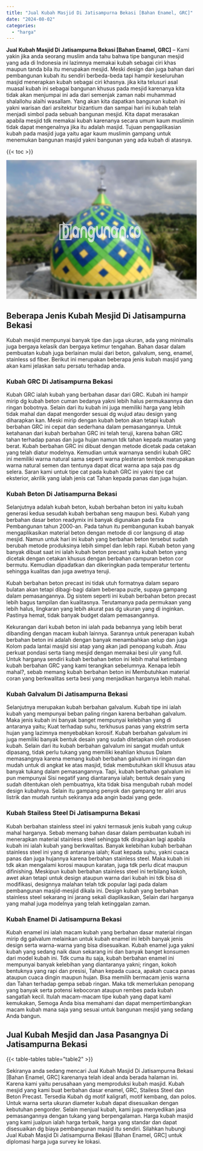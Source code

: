 ```yaml
---
title: "Jual Kubah Masjid Di Jatisampurna Bekasi [Bahan Enamel, GRC]"
date: "2024-08-02"
categories: 
  - "harga"
---
```


**Jual Kubah Masjid Di Jatisampurna Bekasi \[Bahan Enamel, GRC\]** – Kami yakin jika anda seorang muslim anda tahu bahwa tipe bangunan mesjid yang ada di Indonesia ini lazimnya memakai kubah sebagai ciri khas maupun tanda bila itu merupakan mesjid. Meski design dan juga bahan dari pembangunan kubah itu sendiri berbeda-beda tapi hampir keseluruhan masjid menerapkan kubah sebagai ciri khasnya. jika kita telusuri asal muasal kubah ini sebagai bangunan khusus pada mesjid karenanya kita tidak akan menjumpai ini ada dari semenjak zaman nabi muhammad shalallohu alaihi wasallam. Yang akan kita dapatkan bangunan kubah ini yakni warisan dari arsitektur bizantium dan sampai hari ini kubah telah menjadi simbol pada sebuah bangunan mesjid. Kita dapat merasakan apabila mesjid tdk memakai kubah karenanya secara umum kaum muslimin tidak dapat mengenalnya jika itu adalah masjid. Tujuan pengaplikasian kubah pada masjid juga yaitu agar kaum muslimin gampang untuk menemukan bangunan masjid yakni bangunan yang ada kubah di atasnya.

{{< toc >}}

![Jual Kubah Masjid Di Jatisampurna Bekasi [Bahan Enamel, GRC]](/images/jual-kubah-masjid-27.png)

## Beberapa Jenis Kubah Mesjid Di Jatisampurna Bekasi

Kubah mesjid mempunyai banyak tipe dan juga ukuran, ada yang minimalis juga bergaya kelasik dan bergaya ketimur tengahan. Bahan dasar dalam pembuatan kubah juga berlainan mulai dari beton, galvalum, seng, enamel, stainless sd fiber. Berikut ini merupakan beberapa jenis kubah masjid yang akan kami jelaskan satu persatu terhadap anda.

### Kubah GRC Di Jatisampurna Bekasi

Kubah GRC ialah kubah yang berbahan dasar dari GRC. Kubah ini hampir mirip dg kubah beton cuman bedanya yakni lebih halus permukaannya dan ringan bobotnya. Selain dari itu kubah ini juga memiliki harga yang lebih tidak mahal dan dapat mengorder sesuai dg wujud atau design yang diharapkan kan. Meski mirip dengan kubah beton akan tetapi kubah berbahan GRC ini cepat dan sederhana dalam pemasangannya. Untuk ketahanan dari kubah berbahan GRC ini telah teruji, karena bahan GRC tahan terhadap panas dan juga hujan namun tdk tahan kepada muatan yang berat. Kubah berbahan GRC ini dibuat dengan metode dicetak pada cetakan yang telah diatur modelnya. Kemudian untuk warnanya sendiri kubah GRC ini memiliki warna natural sama seperti warna plesteran tembok merupakan warna natural semen dan tentunya dapat dicat warna apa saja pas dg selera. Saran kami untuk tipe cat pada kubah GRC ini yakni tipe cat eksterior, akrilik yang ialah jenis cat Tahan kepada panas dan juga hujan.

### Kubah Beton Di Jatisampurna Bekasi

Selanjutnya adalah kubah beton, kubah berbahan beton ini yaitu kubah generasi kedua sesudah kubah berbahan seng maupun besi. Kubah yang berbahan dasar beton readymix ini banyak digunakan pada Era Pembangunan tahun 2000-an. Pada tahun itu pembangunan kubah banyak mengaplikasikan material beton dengan metode di cor langsung di atap mesjid. Namun untuk hari ini kubah yang berbahan beton tersebut sudah berubah metode produksinya lebih simpel dan lebih rapi. Kubah beton yang banyak dibuat saat ini ialah kubah beton precast yaitu kubah beton yang dicetak dengan cetakan khusus dengan berbahan campuran beton cor bermutu. Kemudian dipadatkan dan dikeringkan pada temperatur tertentu sehingga kualitas dan juga awetnya teruji.

Kubah berbahan beton precast ini tidak utuh formatnya dalam separo bulatan akan tetapi dibagi-bagi dalam beberapa puzle, supaya gampang dalam pemasangannya. Dg sistem seperti ini kubah berbahan beton precast lebih bagus tampilan dan kualitasnya. Terutamanya pada permukaan yang lebih halus, lingkaran yang lebih akurat pas dg ukuran yang di inginkan. Pastinya hemat, tidak banyak budget dalam pemasangannya.

Kekurangan dari kubah beton ini ialah pada bebannya yang lebih berat dibanding dengan macam kubah lainnya. Sarannya untuk penerapan kubah berbahan beton ini adalah dengan banyak menambahkan selup dan juga Kolom pada lantai masjid sisi atap yang akan jadi penopang kubah. Atau perkuat pondasi serta tiang mesjid dengan memakai besi ulir yang full. Untuk harganya sendiri kubah berbahan beton ini lebih mahal ketimbang kubah berbahan GRC yang kami terangkan sebelumnya. Kenapa lebih mahal?, sebab memang kubah berbahan beton ini Membutuhkan material coran yang berkwalitas serta besi yang menjadikan harganya lebih mahal.

### Kubah Galvalum Di Jatisampurna Bekasi

Selanjutnya merupakan kubah berbahan galvalum. Kubah tipe ini ialah kubah yang mempunyai beban paling ringan karena berbahan galvalum. Maka jenis kubah ini banyak banget mempunyai kelebihan yang di antaranya yaitu; Kuat terhadap suhu, terkhusus panas yang ekstrim serta hujan yang lazimnya menyebabkan korosif. Kubah berbahan galvalum ini juga memiliki banyak bentuk desain yang sudah ditetapkan oleh produsen kubah. Selain dari itu kubah berbahan galvalum ini sangat mudah untuk dipasang, tidak perlu tukang yang memiliki keahlian khusus Dalam memasangnya karena memang kubah berbahan galvalum ini ringan dan mudah untuk di angkat ke atas masjid, tidak membutuhkan skill khusus atau banyak tukang dalam pemasangannya. Tapi, kubah berbahan galvalum ini pun mempunyai Sisi negatif yang diantaranya ialah; bentuk desain yang sudah ditentukan oleh pembuatnya, kita tidak bisa mengubah rubah model design kubahnya. Selain itu gampang penyok dan gampang ter aliri arus listrik dan mudah runtuh sekiranya ada angin badai yang gede.

### Kubah Stailess Steel Di Jatisampurna Bekasi

Kubah berbahan stainless steel ini yakni termasuk jenis kubah yang cukup mahal harganya. Sebab memang bahan dasar dalam pembuatan kubah ini menerapkan material stainless steel sehingga tdk diragukan lagi apabila kubah ini ialah kubah yang berkwalitas. Banyak kelebihan kubah berbahan stainless steel ini yang di antaranya ialah; Kuat kepada suhu, yakni cuaca panas dan juga hujannya karena berbahan stainless steel. Maka kubah ini tdk akan mengalami korosi maupun karatan, juga tdk perlu dicat maupun difinishing. Meskipun kubah berbahan stainless steel ini terbilang kokoh, awet akan tetapi untuk design ataupun warna dari kubah ini tdk bisa di modifikasi, designnya malahan telah tdk popular lagi pada dalam pembangunan masjid-mesjid dikala ini. Design kubah yang berbahan stainless steel sekarang ini jarang sekali diaplikasikan, Selain dari harganya yang mahal juga modelnya yang telah ketinggalan zaman.

### Kubah Enamel Di Jatisampurna Bekasi

Kubah enamel ini ialah macam kubah yang berbahan dasar material ringan mirip dg galvalum melainkan untuk kubah enamel ini lebih banyak jenis design serta warna-warna yang bisa disesuaikan. Kubah enamel juga yakni kubah yang sedang naik daun sekarang ini dan banyak banget konsumen dari model kubah ini. Tdk cuma itu saja, kubah berbahan enamel ini mempunyai banyak kelebihan yang diantaranya yakni; ringan, kokoh bentuknya yang rapi dan presisi, Tahan kepada cuaca, apakah cuaca panas ataupun cuaca dingin maupun hujan. Bisa memilih bermacam jenis warna dan Tahan terhadap gempa sebab ringan. Maka tdk memerlukan penopang yang banyak serta potensi kebocoran ataupun rembes pada kubah sangatlah kecil. Itulah macam-macam tipe kubah yang dapat kami kemukakan, Semoga Anda bisa memahami dan dapat mempertimbangkan macam kubah mana saja yang sesuai untuk bangunan mesjid yang sedang Anda bangun.

## Jual Kubah Mesjid dan Jasa Pasangnya Di Jatisampurna Bekasi

{{< table-tables table="table2" >}}

Sekiranya anda sedang mencari Jual Kubah Masjid Di Jatisampurna Bekasi \[Bahan Enamel, GRC\] karenanya telah ideal anda berada halaman ini. Karena kami yaitu perusahaan yang memproduksi kubah masjid. Kubah mesjid yang kami buat berbahan dasar enamel, GRC, Stailess Steel dan Beton Precast. Tersedia Kubah dg motif kaligrafi, motif kembang, dan polos. Untuk warna serta ukuran diameter kubah dapat disesuaikan dengan kebutuhan pengorder. Selain menjual kubah, kami juga menyedikan jasa pemasangannya dengan tukang yang berpengalaman. Harga kubah masjid yang kami jualpun ialah harga terbaik, harga yang standar dan dapat disesuaikan dg biaya pembangunan masjid itu sendiri. Silahkan hubungi Jual Kubah Masjid Di Jatisampurna Bekasi \[Bahan Enamel, GRC\] untuk diplomasi harga juga survey ke lokasi.

